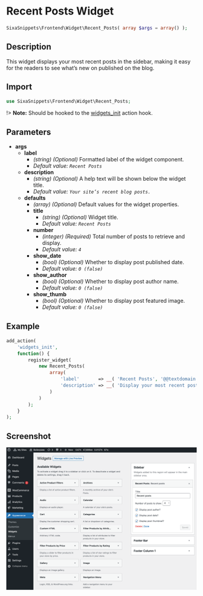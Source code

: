 # Recent Posts Widget

```php
SixaSnippets\Frontend\Widget\Recent_Posts( array $args = array() );
```

## Description

This widget displays your most recent posts in the sidebar, making it easy for the readers to see what’s new on published on the blog.

## Import

```php 
use SixaSnippets\Frontend\Widget\Recent_Posts;
```

!> **Note:** Should be hooked to the [widgets_init](http://developer.wordpress.org/reference/hooks/widgets_init/) action hook.

## Parameters

- **args**
    - **label**
        - *(string) (Optional)* Formatted label of the widget component.
		- *Default value: `Recent Posts`*
	- **description**
        - *(string) (Optional)* A help text will be shown below the widget title.
		- *Default value: `Your site’s recent blog posts.`*
	- **defaults**
		- *(array) (Optional)* Default values for the widget properties.
		- **title**
			- *(string) (Optional)* Widget title.
			- *Default value: `Recent Posts`*
		- **number**
			- *(integer) (Required)* Total number of posts to retrieve and display.
			- *Default value: `4`*
		- **show_date**
			- *(bool) (Optional)* Whether to display post published date.
			- *Default value: `0 (false)`*
		- **show_author**
			- *(bool) (Optional)* Whether to display post author name.
			- *Default value: `0 (false)`*
		- **show_thumb**
			- *(bool) (Optional)* Whether to display post featured image.
			- *Default value: `0 (false)`*

## Example

```php
add_action(
	'widgets_init',
	function() {
		register_widget(
			new Recent_Posts(
				array(
					'label'       => __( 'Recent Posts', '@@textdomain' ),
					'description' => __( 'Display your most recent posts in your sidebar.', '@@textdomain' ),
				)
			)
		);
	}
);
```

## Screenshot

![](../../assets/recent-posts-widget.png ':size=30%')